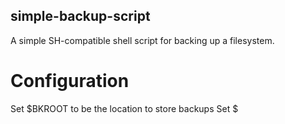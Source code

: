 ## simple-backup-script
A simple SH-compatible shell script for backing up a filesystem.

# Configuration
Set $BKROOT to be the location to store backups
Set $
